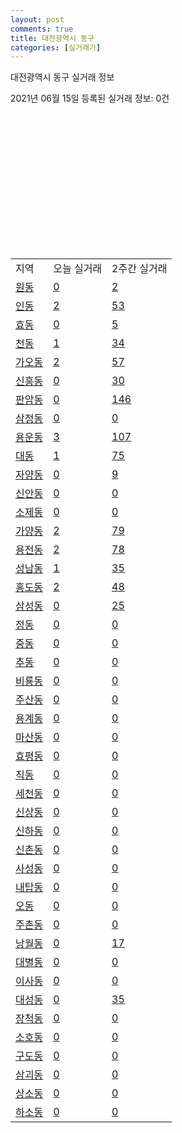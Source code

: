 ```yaml
---
layout: post
comments: true
title: 대전광역시 동구
categories: [실거래가]
---
```


대전광역시 동구 실거래 정보

2021년 06월 15일 등록된 실거래 정보: 0건

<script type="text/javascript">
  google.charts.load('current', {'packages':['corechart']});
  google.charts.setOnLoadCallback(drawChart);

  function drawChart() {
    var data = google.visualization.arrayToDataTable([['거래일', '매매', '전월세', '전매'], ['2021-02', 176, 183, 15], ['2021-03', 224, 159, 8], ['2021-04', 32, 34, 4]]);

    var chart = new google.visualization.LineChart(document.getElementById('columnchart_material'));
    chart.draw(data);
  }
</script>

<div id="columnchart_material" style="width: 400px; height: 200px;"></div>
<br>
<table class="sortable">
  <tr>
    <td>지역</td>
    <td>오늘 실거래</td>
    <td>2주간 실거래</td>
  </tr>

  
  <tr class="item">
    <td><a href="3011010100.html">원동</a></td>
    <td><a href="3011010100.html">0</a></td>
    <td><a href="3011010100.html">2</a></td>
  </tr>
    

  <tr class="item">
    <td><a href="3011010200.html">인동</a></td>
    <td><a href="3011010200.html">2</a></td>
    <td><a href="3011010200.html">53</a></td>
  </tr>
    

  <tr class="item">
    <td><a href="3011010300.html">효동</a></td>
    <td><a href="3011010300.html">0</a></td>
    <td><a href="3011010300.html">5</a></td>
  </tr>
    

  <tr class="item">
    <td><a href="3011010400.html">천동</a></td>
    <td><a href="3011010400.html">1</a></td>
    <td><a href="3011010400.html">34</a></td>
  </tr>
    

  <tr class="item">
    <td><a href="3011010500.html">가오동</a></td>
    <td><a href="3011010500.html">2</a></td>
    <td><a href="3011010500.html">57</a></td>
  </tr>
    

  <tr class="item">
    <td><a href="3011010600.html">신흥동</a></td>
    <td><a href="3011010600.html">0</a></td>
    <td><a href="3011010600.html">30</a></td>
  </tr>
    

  <tr class="item">
    <td><a href="3011010700.html">판암동</a></td>
    <td><a href="3011010700.html">0</a></td>
    <td><a href="3011010700.html">146</a></td>
  </tr>
    

  <tr class="item">
    <td><a href="3011010800.html">삼정동</a></td>
    <td><a href="3011010800.html">0</a></td>
    <td><a href="3011010800.html">0</a></td>
  </tr>
    

  <tr class="item">
    <td><a href="3011010900.html">용운동</a></td>
    <td><a href="3011010900.html">3</a></td>
    <td><a href="3011010900.html">107</a></td>
  </tr>
    

  <tr class="item">
    <td><a href="3011011000.html">대동</a></td>
    <td><a href="3011011000.html">1</a></td>
    <td><a href="3011011000.html">75</a></td>
  </tr>
    

  <tr class="item">
    <td><a href="3011011100.html">자양동</a></td>
    <td><a href="3011011100.html">0</a></td>
    <td><a href="3011011100.html">9</a></td>
  </tr>
    

  <tr class="item">
    <td><a href="3011011200.html">신안동</a></td>
    <td><a href="3011011200.html">0</a></td>
    <td><a href="3011011200.html">0</a></td>
  </tr>
    

  <tr class="item">
    <td><a href="3011011300.html">소제동</a></td>
    <td><a href="3011011300.html">0</a></td>
    <td><a href="3011011300.html">0</a></td>
  </tr>
    

  <tr class="item">
    <td><a href="3011011400.html">가양동</a></td>
    <td><a href="3011011400.html">2</a></td>
    <td><a href="3011011400.html">79</a></td>
  </tr>
    

  <tr class="item">
    <td><a href="3011011500.html">용전동</a></td>
    <td><a href="3011011500.html">2</a></td>
    <td><a href="3011011500.html">78</a></td>
  </tr>
    

  <tr class="item">
    <td><a href="3011011600.html">성남동</a></td>
    <td><a href="3011011600.html">1</a></td>
    <td><a href="3011011600.html">35</a></td>
  </tr>
    

  <tr class="item">
    <td><a href="3011011700.html">홍도동</a></td>
    <td><a href="3011011700.html">2</a></td>
    <td><a href="3011011700.html">48</a></td>
  </tr>
    

  <tr class="item">
    <td><a href="3011011800.html">삼성동</a></td>
    <td><a href="3011011800.html">0</a></td>
    <td><a href="3011011800.html">25</a></td>
  </tr>
    

  <tr class="item">
    <td><a href="3011011900.html">정동</a></td>
    <td><a href="3011011900.html">0</a></td>
    <td><a href="3011011900.html">0</a></td>
  </tr>
    

  <tr class="item">
    <td><a href="3011012000.html">중동</a></td>
    <td><a href="3011012000.html">0</a></td>
    <td><a href="3011012000.html">0</a></td>
  </tr>
    

  <tr class="item">
    <td><a href="3011012100.html">추동</a></td>
    <td><a href="3011012100.html">0</a></td>
    <td><a href="3011012100.html">0</a></td>
  </tr>
    

  <tr class="item">
    <td><a href="3011012200.html">비룡동</a></td>
    <td><a href="3011012200.html">0</a></td>
    <td><a href="3011012200.html">0</a></td>
  </tr>
    

  <tr class="item">
    <td><a href="3011012300.html">주산동</a></td>
    <td><a href="3011012300.html">0</a></td>
    <td><a href="3011012300.html">0</a></td>
  </tr>
    

  <tr class="item">
    <td><a href="3011012400.html">용계동</a></td>
    <td><a href="3011012400.html">0</a></td>
    <td><a href="3011012400.html">0</a></td>
  </tr>
    

  <tr class="item">
    <td><a href="3011012500.html">마산동</a></td>
    <td><a href="3011012500.html">0</a></td>
    <td><a href="3011012500.html">0</a></td>
  </tr>
    

  <tr class="item">
    <td><a href="3011012600.html">효평동</a></td>
    <td><a href="3011012600.html">0</a></td>
    <td><a href="3011012600.html">0</a></td>
  </tr>
    

  <tr class="item">
    <td><a href="3011012700.html">직동</a></td>
    <td><a href="3011012700.html">0</a></td>
    <td><a href="3011012700.html">0</a></td>
  </tr>
    

  <tr class="item">
    <td><a href="3011012800.html">세천동</a></td>
    <td><a href="3011012800.html">0</a></td>
    <td><a href="3011012800.html">0</a></td>
  </tr>
    

  <tr class="item">
    <td><a href="3011012900.html">신상동</a></td>
    <td><a href="3011012900.html">0</a></td>
    <td><a href="3011012900.html">0</a></td>
  </tr>
    

  <tr class="item">
    <td><a href="3011013000.html">신하동</a></td>
    <td><a href="3011013000.html">0</a></td>
    <td><a href="3011013000.html">0</a></td>
  </tr>
    

  <tr class="item">
    <td><a href="3011013100.html">신촌동</a></td>
    <td><a href="3011013100.html">0</a></td>
    <td><a href="3011013100.html">0</a></td>
  </tr>
    

  <tr class="item">
    <td><a href="3011013200.html">사성동</a></td>
    <td><a href="3011013200.html">0</a></td>
    <td><a href="3011013200.html">0</a></td>
  </tr>
    

  <tr class="item">
    <td><a href="3011013300.html">내탑동</a></td>
    <td><a href="3011013300.html">0</a></td>
    <td><a href="3011013300.html">0</a></td>
  </tr>
    

  <tr class="item">
    <td><a href="3011013400.html">오동</a></td>
    <td><a href="3011013400.html">0</a></td>
    <td><a href="3011013400.html">0</a></td>
  </tr>
    

  <tr class="item">
    <td><a href="3011013500.html">주촌동</a></td>
    <td><a href="3011013500.html">0</a></td>
    <td><a href="3011013500.html">0</a></td>
  </tr>
    

  <tr class="item">
    <td><a href="3011013600.html">낭월동</a></td>
    <td><a href="3011013600.html">0</a></td>
    <td><a href="3011013600.html">17</a></td>
  </tr>
    

  <tr class="item">
    <td><a href="3011013700.html">대별동</a></td>
    <td><a href="3011013700.html">0</a></td>
    <td><a href="3011013700.html">0</a></td>
  </tr>
    

  <tr class="item">
    <td><a href="3011013800.html">이사동</a></td>
    <td><a href="3011013800.html">0</a></td>
    <td><a href="3011013800.html">0</a></td>
  </tr>
    

  <tr class="item">
    <td><a href="3011013900.html">대성동</a></td>
    <td><a href="3011013900.html">0</a></td>
    <td><a href="3011013900.html">35</a></td>
  </tr>
    

  <tr class="item">
    <td><a href="3011014000.html">장척동</a></td>
    <td><a href="3011014000.html">0</a></td>
    <td><a href="3011014000.html">0</a></td>
  </tr>
    

  <tr class="item">
    <td><a href="3011014100.html">소호동</a></td>
    <td><a href="3011014100.html">0</a></td>
    <td><a href="3011014100.html">0</a></td>
  </tr>
    

  <tr class="item">
    <td><a href="3011014200.html">구도동</a></td>
    <td><a href="3011014200.html">0</a></td>
    <td><a href="3011014200.html">0</a></td>
  </tr>
    

  <tr class="item">
    <td><a href="3011014300.html">삼괴동</a></td>
    <td><a href="3011014300.html">0</a></td>
    <td><a href="3011014300.html">0</a></td>
  </tr>
    

  <tr class="item">
    <td><a href="3011014400.html">상소동</a></td>
    <td><a href="3011014400.html">0</a></td>
    <td><a href="3011014400.html">0</a></td>
  </tr>
    

  <tr class="item">
    <td><a href="3011014500.html">하소동</a></td>
    <td><a href="3011014500.html">0</a></td>
    <td><a href="3011014500.html">0</a></td>
  </tr>
    


</table>
    